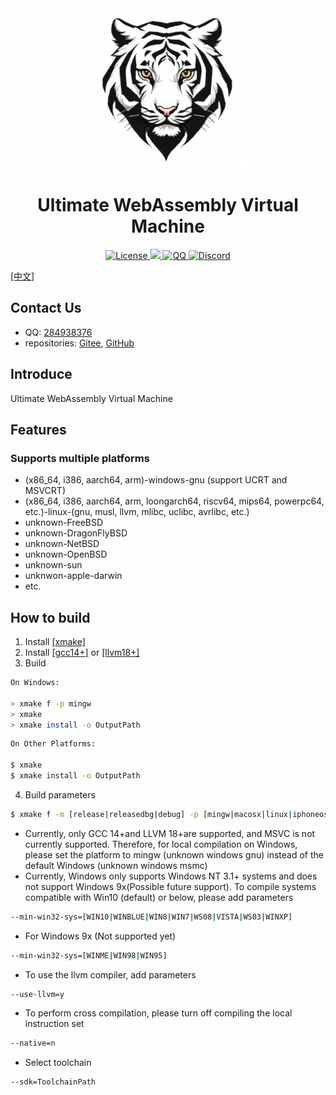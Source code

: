 <div style="text-align:center">
    <img src="documents/images/logo_256x256.png" , alt="logo" />
    <h1>Ultimate WebAssembly Virtual Machine</h1>
    <a href="LICENSE.md">
        <img src="https://img.shields.io/badge/License-Apache%202.0-green.svg" , alt="License" />
    </a>
    <a href="https://en.cppreference.com">
        <img src="https://img.shields.io/badge/language-c++23-blue.svg" ,alt="cppreference" />
    </a>
    <a
        href="http://qm.qq.com/cgi-bin/qm/qr?_wv=1027&k=XZB6BqBhkGX9RI8lNIvPRQpqjIHYDCpZ&authKey=OPmC%2FnGNXThLAV7IKmEQ57uiQCTfb8EraImxCWzVgq9%2FmdgxGU6rA3wZB%2BbCVxjq&noverify=0&group_code=284938376">
        <img src="https://img.shields.io/badge/chat-on%20QQ-red.svg" , alt="QQ" />
    </a>
    <a
        href="https://discord.gg/xkvGy79e">
        <img src="https://img.shields.io/badge/chat-on%20Discord-purple.svg" , alt="Discord" />
    </a>
</div>

[[中文]](README_CN.md)

## Contact Us

- QQ: [284938376](http://qm.qq.com/cgi-bin/qm/qr?_wv=1027&k=XZB6BqBhkGX9RI8lNIvPRQpqjIHYDCpZ&authKey=OPmC%2FnGNXThLAV7IKmEQ57uiQCTfb8EraImxCWzVgq9%2FmdgxGU6rA3wZB%2BbCVxjq&noverify=0&group_code=284938376)
- repositories: [Gitee](https://gitee.com/UltiELF/ulti-wvm), [GitHub](https://github.com/UltiELF/ulti-wvm)

## Introduce
Ultimate WebAssembly Virtual Machine

## Features
### Supports multiple platforms
* (x86\_64, i386, aarch64, arm)-windows-gnu (support UCRT and MSVCRT)
* (x86\_64, i386, aarch64, arm, loongarch64, riscv64, mips64, powerpc64, etc.)-linux-(gnu, musl, llvm, mlibc, uclibc, avrlibc, etc.)
* unknown-FreeBSD 
* unknown-DragonFlyBSD 
* unknown-NetBSD 
* unknown-OpenBSD 
* unknown-sun
* unknwon-apple-darwin
* etc.

## How to build
1. Install [[xmake]](https://github.com/xmake-io/xmake/)
2. Install [[gcc14+]](https://github.com/trcrsired/gcc-releases/releases) or [[llvm18+]](https://github.com/trcrsired/llvm-releases/releases)
3. Build
```bash
On Windows:

> xmake f -p mingw
> xmake 
> xmake install -o OutputPath 
```
```bash
On Other Platforms:

$ xmake 
$ xmake install -o OutputPath 
```
4. Build parameters
```bash
$ xmake f -m [release|releasedbg|debug] -p [mingw|macosx|linux|iphoneos ..] -a [x86_64|i386|aarch|aarch64|loongarch64 ..] --cppstdlib=[default|libstdc++|libc++] ..
```
* Currently, only GCC 14+and LLVM 18+are supported, and MSVC is not currently supported. Therefore, for local compilation on Windows, please set the platform to mingw (unknown windows gnu) instead of the default Windows (unknown windows msmc)
* Currently, Windows only supports Windows NT 3.1+ systems and does not support Windows 9x(Possible future support). To compile systems compatible with Win10 (default) or below, please add parameters
```bash 
--min-win32-sys=[WIN10|WINBLUE|WIN8|WIN7|WS08|VISTA|WS03|WINXP] 
```
* For Windows 9x (Not supported yet)
```bash 
--min-win32-sys=[WINME|WIN98|WIN95]
```
* To use the llvm compiler, add parameters
```bash 
--use-llvm=y
```
* To perform cross compilation, please turn off compiling the local instruction set
```bash 
--native=n
```
* Select toolchain
```bash 
--sdk=ToolchainPath
```
